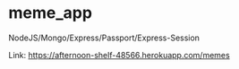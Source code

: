 # meme_app
NodeJS/Mongo/Express/Passport/Express-Session

Link: https://afternoon-shelf-48566.herokuapp.com/memes
